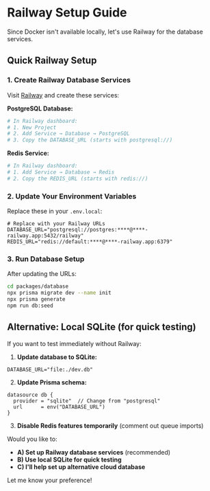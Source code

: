 # Railway Setup Guide

Since Docker isn't available locally, let's use Railway for the database services.

## Quick Railway Setup

### 1. Create Railway Database Services

Visit [Railway](https://railway.app) and create these services:

**PostgreSQL Database:**
```bash
# In Railway dashboard:
# 1. New Project
# 2. Add Service → Database → PostgreSQL
# 3. Copy the DATABASE_URL (starts with postgresql://)
```

**Redis Service:**
```bash
# In Railway dashboard:
# 1. Add Service → Database → Redis  
# 2. Copy the REDIS_URL (starts with redis://)
```

### 2. Update Your Environment Variables

Replace these in your `.env.local`:
```env
# Replace with your Railway URLs
DATABASE_URL="postgresql://postgres:****@****-railway.app:5432/railway"
REDIS_URL="redis://default:****@****-railway.app:6379"
```

### 3. Run Database Setup

After updating the URLs:
```bash
cd packages/database
npx prisma migrate dev --name init
npx prisma generate  
npm run db:seed
```

## Alternative: Local SQLite (for quick testing)

If you want to test immediately without Railway:

1. **Update database to SQLite:**
```env
DATABASE_URL="file:./dev.db"
```

2. **Update Prisma schema:**
```prisma
datasource db {
  provider = "sqlite"  // Change from "postgresql"
  url      = env("DATABASE_URL")
}
```

3. **Disable Redis features temporarily** (comment out queue imports)

Would you like to:
- **A) Set up Railway database services** (recommended)
- **B) Use local SQLite for quick testing**
- **C) I'll help set up alternative cloud database**

Let me know your preference!